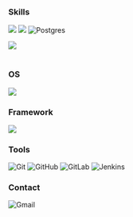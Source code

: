 <!-- <img src="https://capsule-render.vercel.app/api?type=shark&color=auto&height=200&section=header&fontSize=90" />-->

### Skills
<img src="https://img.shields.io/badge/Java-007396?style=flat-square&logo=OpenJDK&logoColor=white"/> <img src="https://img.shields.io/badge/python-3776AB?style=flat-square&logo=python&logoColor=white"/></a>
![Postgres](https://img.shields.io/badge/postgres-%23316192.svg?style=flat-square&logo=postgresql&logoColor=white)

<img src="https://github-readme-stats.vercel.app/api/top-langs/?username=100yeony&layout=compact"><br><br>

### OS
<img src="https://img.shields.io/badge/Linux-FCC624?style=flat-square&logo=linux&logoColor=black"/>

### Framework
<img src="https://img.shields.io/badge/SpringBoot-6DB33F?style=flat-square&logo=SpringBoot&logoColor=white"/>

### Tools
![Git](https://img.shields.io/badge/git-%23F05033.svg?style=flat-square&logo=git&logoColor=white)
![GitHub](https://img.shields.io/badge/github-%23121011.svg?style=flat-square&logo=github&logoColor=white)
![GitLab](https://img.shields.io/badge/gitlab-%23181717.svg?style=flat-square&logo=gitlab&logoColor=white)
![Jenkins](https://img.shields.io/badge/jenkins-%232C5263.svg?style=flat-square&logo=jenkins&logoColor=white)

### Contact
![Gmail](https://img.shields.io/badge/byh741@gmail.com-D14836?style=flat-square&logo=gmail&logoColor=white)


<!-- 
배지 꾸미기 링크
https://github.com/Ileriayo/markdown-badges
-->
